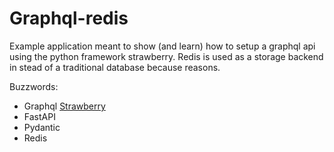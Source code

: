 # Graphql-redis
Example application meant to show (and learn) how to setup a graphql api using the python framework strawberry. Redis is used as a storage backend in stead of a traditional database because reasons.

Buzzwords:
* Graphql [Strawberry](https://strawberry.rocks/)
* FastAPI
* Pydantic
* Redis

